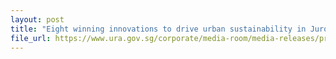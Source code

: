 ```yaml
---
layout: post
title: "Eight winning innovations to drive urban sustainability in Jurong Lake District"
file_url: https://www.ura.gov.sg/corporate/media-room/media-releases/pr23-24
---
```

